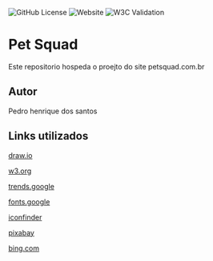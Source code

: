 ![GitHub License](https://img.shields.io/github/license/pedrohs01/pet-squad)
![Website](https://img.shields.io/website?url=https%3A%2F%2Fpedrohs01.github.io%2Fpet-squad%2F)
![W3C Validation](https://img.shields.io/w3c-validation/html?targetUrl=https%3A%2F%2Fpedrohs01.github.io%2Fpet-squad%2F)



# Pet Squad
Este repositorio hospeda o proejto do site petsquad.com.br
## Autor
Pedro henrique dos santos
## Links utilizados
[draw.io](https://app.diagrams.net/)

[w3.org](https://validator.w3.org/nu/#file)

[trends.google](https://trends.google.com.br/trends/)

[fonts.google](https://fonts.google.com/)

[iconfinder](https://www.iconfinder.com/search?q=pet)

[pixabay](https://pixabay.com/pt/)

[bing.com](https://www.bing.com/images/create?q=ijjp&rt=4&FORM=GENCRE)
